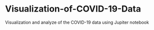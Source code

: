 # Visualization-of-COVID-19-Data
Visualization and analyze of the COVID-19 data using Jupiter notebook
